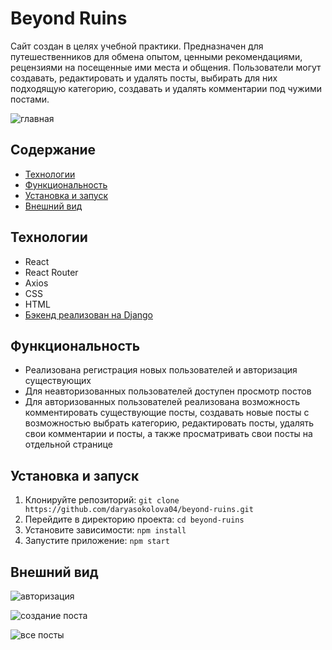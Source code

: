 # Beyond Ruins
Сайт создан в целях учебной практики. Предназначен для путешественников для обмена опытом, ценными рекомендациями, рецензиями на посещенные ими места и общения.
Пользователи могут создавать, редактировать и удалять посты, выбирать для них подходящую категорию, создавать и удалять комментарии под чужими постами.

![главная](https://github.com/user-attachments/assets/e11e1bb7-7d9e-43f6-9b60-30d79b2cdf42)

## Содержание  
- [Технологии](#технологии)
- [Функциональность](#функциональность) 
- [Установка и запуск](#установка-и-запуск) 
- [Внешний вид](#внешний-вид)

## Технологии  
- React
- React Router
- Axios
- CSS
- HTML
- [Бэкенд реализован на Django](https://github.com/luckyapin/beyond_ruins)

## Функциональность
- Реализована регистрация новых пользователей и авторизация существующих
- Для неавторизованных пользователей доступен просмотр постов
- Для авторизованных пользователей реализована возможность комментировать существующие посты, создавать новые посты с возможностью выбрать категорию, редактировать посты, удалять свои комментарии и посты, а также просматривать свои посты на отдельной странице

## Установка и запуск
1. Клонируйте репозиторий: `git clone https://github.com/daryasokolova04/beyond-ruins.git`
2. Перейдите в директорию проекта: `cd beyond-ruins`
3. Установите зависимости: `npm install`
4. Запустите приложение: `npm start`


## Внешний вид
![авторизация](https://github.com/user-attachments/assets/ff85476d-ba64-45fe-9701-5ec8e3725571)

![создание поста](https://github.com/user-attachments/assets/22b41d9f-0b42-48da-9bef-c971e69239d4)

![все посты](https://github.com/user-attachments/assets/5f53a930-7c6c-4314-ab72-78b3baeba5bf)


